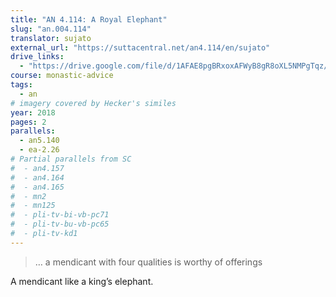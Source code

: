```yaml
---
title: "AN 4.114: A Royal Elephant"
slug: "an.004.114"
translator: sujato
external_url: "https://suttacentral.net/an4.114/en/sujato"
drive_links:
  - "https://drive.google.com/file/d/1AFAE8pgBRxoxAFWyB8gR8oXL5NMPgTqz/view?usp=drivesdk"
course: monastic-advice
tags:
  - an
# imagery covered by Hecker's similes
year: 2018
pages: 2
parallels:
  - an5.140
  - ea-2.26
# Partial parallels from SC
#  - an4.157
#  - an4.164
#  - an4.165
#  - mn2
#  - mn125
#  - pli-tv-bi-vb-pc71
#  - pli-tv-bu-vb-pc65
#  - pli-tv-kd1
---
```


> … a mendicant with four qualities is worthy of offerings

A mendicant like a king’s elephant.

